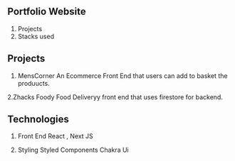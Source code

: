 
## Portfolio Website
 1. Projects
 2. Stacks used

## Projects
  1. MensCorner
An Ecommerce Front End that  users  can add to basket the produucts.

  2.Zhacks Foody
Food Deliveryy front end that uses firestore for backend.

## Technologies
  1. Front End
    React , Next JS
    
   2. Styling
    Styled Components 
    Chakra Ui
